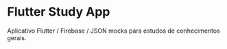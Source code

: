 # Flutter Study App

Aplicativo Flutter / Firebase / JSON mocks para estudos de conhecimentos gerais.
